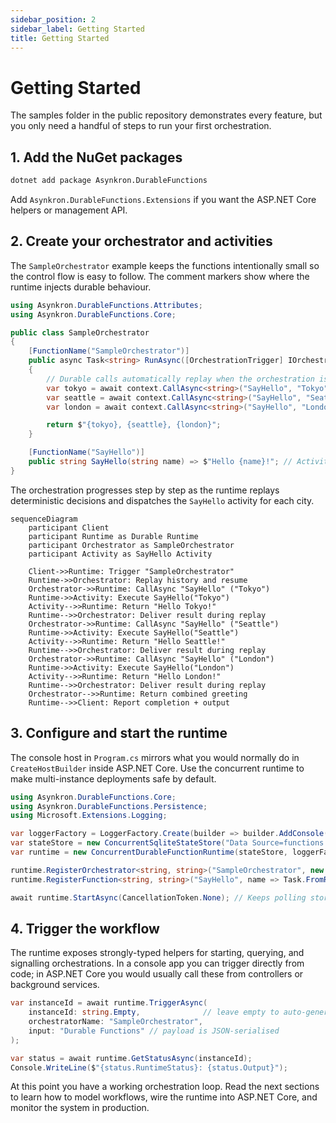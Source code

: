 ```yaml
---
sidebar_position: 2
sidebar_label: Getting Started
title: Getting Started
---
```


# Getting Started

The samples folder in the public repository demonstrates every feature, but you only need a handful of steps to run your first orchestration.

## 1. Add the NuGet packages

```bash
dotnet add package Asynkron.DurableFunctions
```

Add `Asynkron.DurableFunctions.Extensions` if you want the ASP.NET Core helpers or management API.

## 2. Create your orchestrator and activities

The `SampleOrchestrator` example keeps the functions intentionally small so the control flow is easy to follow. The comment markers show where the runtime injects durable behaviour.

```csharp title="SampleOrchestrator.cs"
using Asynkron.DurableFunctions.Attributes;
using Asynkron.DurableFunctions.Core;

public class SampleOrchestrator
{
    [FunctionName("SampleOrchestrator")]
    public async Task<string> RunAsync([OrchestrationTrigger] IOrchestrationContext context)
    {
        // Durable calls automatically replay when the orchestration is resumed.
        var tokyo = await context.CallAsync<string>("SayHello", "Tokyo");
        var seattle = await context.CallAsync<string>("SayHello", "Seattle");
        var london = await context.CallAsync<string>("SayHello", "London");

        return $"{tokyo}, {seattle}, {london}";
    }

    [FunctionName("SayHello")]
    public string SayHello(string name) => $"Hello {name}!"; // Activity executions are not replayed
}
```

The orchestration progresses step by step as the runtime replays deterministic decisions and dispatches the `SayHello` activity for each city.

```mermaid
sequenceDiagram
    participant Client
    participant Runtime as Durable Runtime
    participant Orchestrator as SampleOrchestrator
    participant Activity as SayHello Activity

    Client->>Runtime: Trigger "SampleOrchestrator"
    Runtime->>Orchestrator: Replay history and resume
    Orchestrator->>Runtime: CallAsync "SayHello" ("Tokyo")
    Runtime->>Activity: Execute SayHello("Tokyo")
    Activity-->>Runtime: Return "Hello Tokyo!"
    Runtime-->>Orchestrator: Deliver result during replay
    Orchestrator->>Runtime: CallAsync "SayHello" ("Seattle")
    Runtime->>Activity: Execute SayHello("Seattle")
    Activity-->>Runtime: Return "Hello Seattle!"
    Runtime-->>Orchestrator: Deliver result during replay
    Orchestrator->>Runtime: CallAsync "SayHello" ("London")
    Runtime->>Activity: Execute SayHello("London")
    Activity-->>Runtime: Return "Hello London!"
    Runtime-->>Orchestrator: Deliver result during replay
    Orchestrator-->>Runtime: Return combined greeting
    Runtime-->>Client: Report completion + output
```

## 3. Configure and start the runtime

The console host in `Program.cs` mirrors what you would normally do in `CreateHostBuilder` inside ASP.NET Core. Use the concurrent runtime to make multi-instance deployments safe by default.

```csharp title="Program.cs"
using Asynkron.DurableFunctions.Core;
using Asynkron.DurableFunctions.Persistence;
using Microsoft.Extensions.Logging;

var loggerFactory = LoggerFactory.Create(builder => builder.AddConsole());
var stateStore = new ConcurrentSqliteStateStore("Data Source=functions.db", loggerFactory.CreateLogger<ConcurrentSqliteStateStore>());
var runtime = new ConcurrentDurableFunctionRuntime(stateStore, loggerFactory.CreateLogger<ConcurrentDurableFunctionRuntime>(), loggerFactory: loggerFactory);

runtime.RegisterOrchestrator<string, string>("SampleOrchestrator", new SampleOrchestrator().RunAsync);
runtime.RegisterFunction<string, string>("SayHello", name => Task.FromResult($"Hello {name}!"));

await runtime.StartAsync(CancellationToken.None); // Keeps polling storage for work
```

## 4. Trigger the workflow

The runtime exposes strongly-typed helpers for starting, querying, and signalling orchestrations. In a console app you can trigger directly from code; in ASP.NET Core you would usually call these from controllers or background services.

```csharp
var instanceId = await runtime.TriggerAsync(
    instanceId: string.Empty,              // leave empty to auto-generate IDs
    orchestratorName: "SampleOrchestrator",
    input: "Durable Functions" // payload is JSON-serialised
);

var status = await runtime.GetStatusAsync(instanceId);
Console.WriteLine($"{status.RuntimeStatus}: {status.Output}");
```

At this point you have a working orchestration loop. Read the next sections to learn how to model workflows, wire the runtime into ASP.NET Core, and monitor the system in production.
